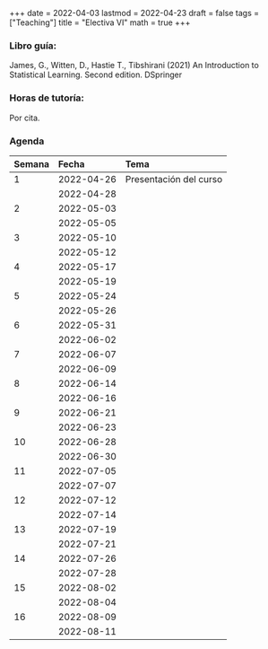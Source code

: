 +++
date      = 2022-04-03
lastmod   = 2022-04-23
draft     = false
tags      = ["Teaching"]
title     = "Electiva VI"
math      = true
+++

### Libro guía:

James, G.,  Witten, D., Hastie T., Tibshirani (2021) An Introduction to Statistical Learning. Second edition. DSpringer

 
### Horas de tutoría: 

Por cita.

### Agenda


|Semana |Fecha      |Tema                   |
|:------|:----------|:----------------------|
|1      |2022-04-26 |Presentación del curso |
|&nbsp; |2022-04-28 |                       |
|2      |2022-05-03 |                       |
|&nbsp; |2022-05-05 |                       |
|3      |2022-05-10 |                       |
|&nbsp; |2022-05-12 |                       |
|4      |2022-05-17 |                       |
|&nbsp; |2022-05-19 |                       |
|5      |2022-05-24 |                       |
|&nbsp; |2022-05-26 |                       |
|6      |2022-05-31 |                       |
|&nbsp; |2022-06-02 |&nbsp;                 |
|7      |2022-06-07 |&nbsp;                 |
|&nbsp; |2022-06-09 |&nbsp;                 |
|8      |2022-06-14 |&nbsp;                 |
|&nbsp; |2022-06-16 |&nbsp;                 |
|9      |2022-06-21 |&nbsp;                 |
|&nbsp; |2022-06-23 |&nbsp;                 |
|10     |2022-06-28 |&nbsp;                 |
|&nbsp; |2022-06-30 |&nbsp;                 |
|11     |2022-07-05 |&nbsp;                 |
|&nbsp; |2022-07-07 |&nbsp;                 |
|12     |2022-07-12 |&nbsp;                 |
|&nbsp; |2022-07-14 |&nbsp;                 |
|13     |2022-07-19 |&nbsp;                 |
|&nbsp; |2022-07-21 |&nbsp;                 |
|14     |2022-07-26 |&nbsp;                 |
|&nbsp; |2022-07-28 |&nbsp;                 |
|15     |2022-08-02 |&nbsp;                 |
|&nbsp; |2022-08-04 |&nbsp;                 |
|16     |2022-08-09 |&nbsp;                 |
|&nbsp; |2022-08-11 |&nbsp;                 |
